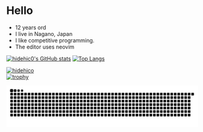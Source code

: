 # Hello 
* 12 years ord
* I live in Nagano, Japan
* I like competitive programming.
* The editor uses neovim

[![hidehic0's GitHub stats](https://github-readme-stats.vercel.app/api?username=hidehic0)](https://github.com/anuraghazra/github-readme-stats)
[![Top Langs](https://github-readme-stats.vercel.app/api/top-langs/?username=hidehic0)](https://github.com/anuraghazra/github-readme-stats)

[![hidehico](https://img.shields.io/endpoint?url=https%3A%2F%2Fatcoder-badges.now.sh%2Fapi%2Fatcoder%2Fjson%2Fhidehico)](https://atcoder.jp/users/hidehico)
</br>
[![trophy](https://github-profile-trophy.vercel.app/?username=hidehic0)](https://github.com/ryo-ma/github-profile-trophy)


![](https://raw.githubusercontent.com/hidehic0/hidehic0/output/github-contribution-grid-snake.svg)
